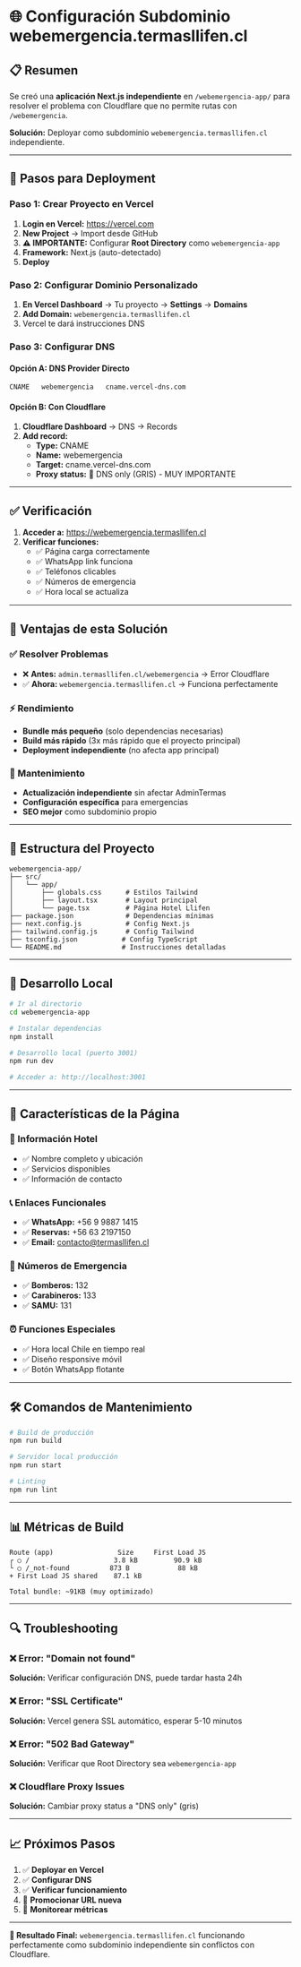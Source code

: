# 🌐 Configuración Subdominio webemergencia.termasllifen.cl

## 📋 Resumen

Se creó una **aplicación Next.js independiente** en `/webemergencia-app/` para resolver el problema con Cloudflare que no permite rutas con `/webemergencia`.

**Solución:** Deployar como subdominio `webemergencia.termasllifen.cl` independiente.

---

## 🚀 Pasos para Deployment

### **Paso 1: Crear Proyecto en Vercel**

1. **Login en Vercel:** https://vercel.com
2. **New Project** → Import desde GitHub
3. **⚠️ IMPORTANTE:** Configurar **Root Directory** como `webemergencia-app`
4. **Framework:** Next.js (auto-detectado)
5. **Deploy**

### **Paso 2: Configurar Dominio Personalizado**

1. **En Vercel Dashboard** → Tu proyecto → **Settings** → **Domains**
2. **Add Domain:** `webemergencia.termasllifen.cl`
3. Vercel te dará instrucciones DNS

### **Paso 3: Configurar DNS**

#### **Opción A: DNS Provider Directo**
```
CNAME   webemergencia   cname.vercel-dns.com
```

#### **Opción B: Con Cloudflare**
1. **Cloudflare Dashboard** → DNS → Records
2. **Add record:**
   - **Type:** CNAME
   - **Name:** webemergencia
   - **Target:** cname.vercel-dns.com
   - **Proxy status:** 🔘 DNS only (GRIS) - MUY IMPORTANTE

---

## ✅ Verificación

1. **Acceder a:** https://webemergencia.termasllifen.cl
2. **Verificar funciones:**
   - ✅ Página carga correctamente
   - ✅ WhatsApp link funciona
   - ✅ Teléfonos clicables
   - ✅ Números de emergencia
   - ✅ Hora local se actualiza

---

## 🎯 Ventajas de esta Solución

### **✅ Resolver Problemas**
- ❌ **Antes:** `admin.termasllifen.cl/webemergencia` → Error Cloudflare
- ✅ **Ahora:** `webemergencia.termasllifen.cl` → Funciona perfectamente

### **⚡ Rendimiento**
- **Bundle más pequeño** (solo dependencias necesarias)
- **Build más rápido** (3x más rápido que el proyecto principal)
- **Deployment independiente** (no afecta app principal)

### **🔧 Mantenimiento**
- **Actualización independiente** sin afectar AdminTermas
- **Configuración específica** para emergencias
- **SEO mejor** como subdominio propio

---

## 📁 Estructura del Proyecto

```
webemergencia-app/
├── src/
│   └── app/
│       ├── globals.css      # Estilos Tailwind
│       ├── layout.tsx       # Layout principal
│       └── page.tsx         # Página Hotel Llifen
├── package.json             # Dependencias mínimas
├── next.config.js           # Config Next.js
├── tailwind.config.js       # Config Tailwind
├── tsconfig.json           # Config TypeScript
└── README.md               # Instrucciones detalladas
```

---

## 🔧 Desarrollo Local

```bash
# Ir al directorio
cd webemergencia-app

# Instalar dependencias
npm install

# Desarrollo local (puerto 3001)
npm run dev

# Acceder a: http://localhost:3001
```

---

## 📱 Características de la Página

### **🏨 Información Hotel**
- ✅ Nombre completo y ubicación
- ✅ Servicios disponibles
- ✅ Información de contacto

### **📞 Enlaces Funcionales**
- ✅ **WhatsApp:** +56 9 9887 1415
- ✅ **Reservas:** +56 63 2197150  
- ✅ **Email:** contacto@termasllifen.cl

### **🚨 Números de Emergencia**
- ✅ **Bomberos:** 132
- ✅ **Carabineros:** 133
- ✅ **SAMU:** 131

### **⏰ Funciones Especiales**
- ✅ Hora local Chile en tiempo real
- ✅ Diseño responsive móvil
- ✅ Botón WhatsApp flotante

---

## 🛠️ Comandos de Mantenimiento

```bash
# Build de producción
npm run build

# Servidor local producción
npm run start

# Linting
npm run lint
```

---

## 📊 Métricas de Build

```
Route (app)                Size     First Load JS
┌ ○ /                     3.8 kB         90.9 kB
└ ○ /_not-found          873 B            88 kB
+ First Load JS shared    87.1 kB

Total bundle: ~91KB (muy optimizado)
```

---

## 🔍 Troubleshooting

### **❌ Error: "Domain not found"**
**Solución:** Verificar configuración DNS, puede tardar hasta 24h

### **❌ Error: "SSL Certificate"**  
**Solución:** Vercel genera SSL automático, esperar 5-10 minutos

### **❌ Error: "502 Bad Gateway"**
**Solución:** Verificar que Root Directory sea `webemergencia-app`

### **❌ Cloudflare Proxy Issues**
**Solución:** Cambiar proxy status a "DNS only" (gris)

---

## 📈 Próximos Pasos

1. ✅ **Deployar en Vercel**
2. ✅ **Configurar DNS**  
3. ✅ **Verificar funcionamiento**
4. 📱 **Promocionar URL nueva**
5. 🔄 **Monitorear métricas**

---

**🎯 Resultado Final:** `webemergencia.termasllifen.cl` funcionando perfectamente como subdominio independiente sin conflictos con Cloudflare. 